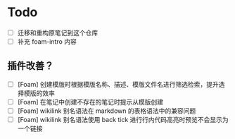 # Todo

- [ ] 迁移和重构原笔记到这个仓库
- [ ] 补充 foam-intro 内容

## 插件改善？

- [ ] [Foam] 创建模版时根据模版名称、描述、模版文件名进行筛选检索，提升选择模版的效率
- [ ] [Foam] 在笔记中创建不存在的笔记时提示从模版创建
- [ ] [Foam] wikilink 别名语法在 markdown 的表格语法中的兼容问题
- [ ] [Foam] wikilink 别名语法使用 back tick 进行行内代码高亮时预览不会显示为一个链接
